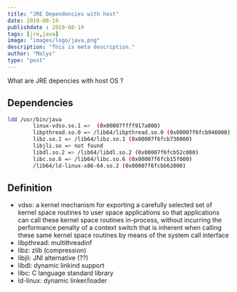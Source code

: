 ```yaml
---
title: "JRE Dependencies with host"
date: 2019-08-19
publishdate : 2019-08-19
tags: [jre,java]
image: "images/logo/java.png"
description: "This is meta description."
author: "Malys"
type: "post"
---
```


What are JRE depencies with host OS ?

## Dependencies 

```bash
ldd /usr/bin/java
        linux-vdso.so.1 =>  (0x00007ffff917a000) 
        libpthread.so.0 => /lib64/libpthread.so.0 (0x00007f6fcb946000)
        libz.so.1 => /lib64/libz.so.1 (0x00007f6fcb730000)
        libjli.so => not found
        libdl.so.2 => /lib64/libdl.so.2 (0x00007f6fcb52c000)
        libc.so.6 => /lib64/libc.so.6 (0x00007f6fcb15f000)
        /lib64/ld-linux-x86-64.so.2 (0x00007f6fcbb62000)
```

## Definition

* vdso: a kernel mechanism for exporting a carefully selected set of kernel space routines to user space applications so that applications can call these kernel space routines in-process, without incurring the performance penalty of a context switch that is inherent when calling these same kernel space routines by means of the system call interface
* libpthread: multithreadinf
* libz: zlib (compression)
* libjli: JNI alternative (??)
* libdl: dynamic linkind support
* libc: C language standard library
* ld-linux: dynamic linker/loader
